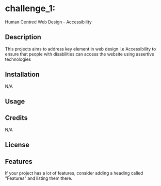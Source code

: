 # challenge_1:
Human Centred Web Design - Accessibility
 
## Description 
This projects aims to address key element in web design i.e Accessibility to ensure that people with disabilities can access the website using assertive technologies


## Installation
N/A


## Usage 



## Credits
N/A


## License


## Features

If your project has a lot of features, consider adding a heading called "Features" and listing them there.
